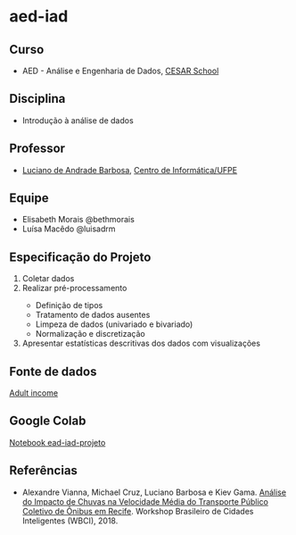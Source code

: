 # aed-iad
<html>
<head>
</head>
<body>
  <h2>Curso</h2>
  <ul>
    <li>AED - Análise e Engenharia de Dados, <a href="https://www.cesar.school/especializacao-em-analise-e-engenharia-de-dados/" target="_blank">CESAR School</a></li>
  </ul>
  <h2>Disciplina</h2>
  <ul>
    <li>Introdução à análise de dados</li>
  </ul>
  <h2>Professor</h2>
  <ul>
    <li><a href="https://www.cin.ufpe.br/~luciano/index.html" target ="_blank">Luciano de Andrade Barbosa</a>, <a href="https://www3.cin.ufpe.br/br/pessoas/professores/pag/9" target ="_blank">Centro de Informática/UFPE</a></li>
  </ul>

  <h2>Equipe</h2>
  <ul>
    <li>Elisabeth Morais @bethmorais</li>
    <li>Luísa Macêdo @luisadrm</li>
  </ul>

  <h2>Especificação do Projeto</h2>
  <ol>
    <li>Coletar dados</li>
    <li>Realizar pré-processamento</li>
    <ul>
      <li>Definição de tipos</li>
      <li>Tratamento de dados ausentes</li>
      <li>Limpeza de dados (univariado e bivariado)</li>
      <li>Normalização e discretização</li>
    </ul>
    <li>Apresentar estatísticas descritivas dos dados com visualizações</li>
  </ol>

  <h2>Fonte de dados</h2>
  <a href="https://www.kaggle.com/wenruliu/adult-income-dataset" target="_blank">Adult income</a>

  <h2>Google Colab</h2>
  <a href="https://colab.research.google.com/drive/1Vt1XAuam-CymAbKYAmi5uUiRvjJiMWrS" target="_blank">Notebook ead-iad-projeto</a>
  
  <h2>Referências</h2>
  <ul>
    <li>Alexandre Vianna, Michael Cruz, Luciano Barbosa e Kiev Gama. 
      <a href="https://sol.sbc.org.br/index.php/wbci/article/view/3232" target="_blank">
      Análise do Impacto de Chuvas na Velocidade Média do Transporte Público Coletivo de Ônibus em Recife</a>. 
      Workshop Brasileiro de Cidades Inteligentes (WBCI), 2018.</li>
  </ul>
</body>
</html>
